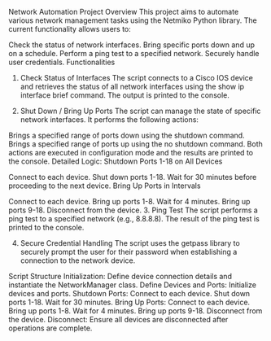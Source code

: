 Network Automation Project
Overview
This project aims to automate various network management tasks using the Netmiko Python library. The current functionality allows users to:

Check the status of network interfaces.
Bring specific ports down and up on a schedule.
Perform a ping test to a specified network.
Securely handle user credentials.
Functionalities
1. Check Status of Interfaces
The script connects to a Cisco IOS device and retrieves the status of all network interfaces using the show ip interface brief command. The output is printed to the console.

2. Shut Down / Bring Up Ports
The script can manage the state of specific network interfaces. It performs the following actions:

Brings a specified range of ports down using the shutdown command.
Brings a specified range of ports up using the no shutdown command.
Both actions are executed in configuration mode and the results are printed to the console.
Detailed Logic:
Shutdown Ports 1-18 on All Devices

Connect to each device.
Shut down ports 1-18.
Wait for 30 minutes before proceeding to the next device.
Bring Up Ports in Intervals

Connect to each device.
Bring up ports 1-8.
Wait for 4 minutes.
Bring up ports 9-18.
Disconnect from the device.
3. Ping Test
The script performs a ping test to a specified network (e.g., 8.8.8.8). The result of the ping test is printed to the console.

4. Secure Credential Handling
The script uses the getpass library to securely prompt the user for their password when establishing a connection to the network device.

Script Structure
Initialization: Define device connection details and instantiate the NetworkManager class.
Define Devices and Ports: Initialize devices and ports.
Shutdown Ports:
Connect to each device.
Shut down ports 1-18.
Wait for 30 minutes.
Bring Up Ports:
Connect to each device.
Bring up ports 1-8.
Wait for 4 minutes.
Bring up ports 9-18.
Disconnect from the device.
Disconnect: Ensure all devices are disconnected after operations are complete.